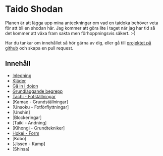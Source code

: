 # Taido Shodan #

Planen är att lägga upp mina anteckningar om vad en taidoka behöver veta för att bli en shodan här. Jag kommer att göra lite i taget när jag har tid så det kommer att växa fram sakta men förhoppningsvis säkert. :-)

Har du tankar om innehållet så hör gärna av dig, eller gå till [projektet på github](https://github.com/henjoh75/taido-shodan) och skapa en pull request.


## Innehåll ##

- [Inledning](inledning)
- [Kläder](klader)
- [Gå in i dojon](dojo)
- [Grundläggande begrepp](grunder)
- [Tachi - Fotställningar](tachi)
- [Kamae - Grundställningar]
- [Unsoku - Fotförflyttningar]
- [Unshin]
- [Blockeringar]
- [Taiki - Andning]
- [Kihongi - Grundtekniker]
- [Hokei - Form](hokei)
- [Kobo]
- [Jissen - Kamp]
- [Shinsa]
